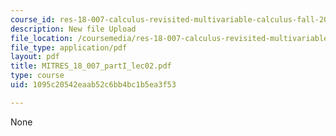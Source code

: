 ```yaml
---
course_id: res-18-007-calculus-revisited-multivariable-calculus-fall-2011
description: New file Upload
file_location: /coursemedia/res-18-007-calculus-revisited-multivariable-calculus-fall-2011/1095c20542eaab52c6bb4bc1b5ea3f53_MITRES_18_007_partI_lec02.pdf
file_type: application/pdf
layout: pdf
title: MITRES_18_007_partI_lec02.pdf
type: course
uid: 1095c20542eaab52c6bb4bc1b5ea3f53

---
```

None